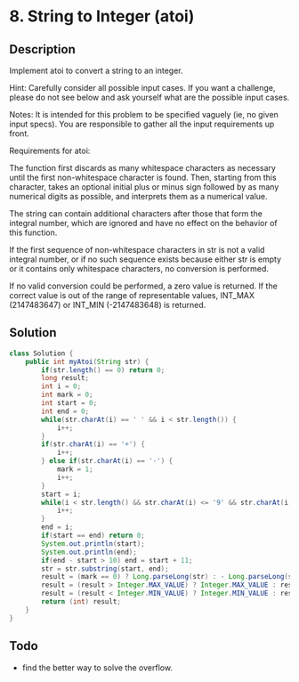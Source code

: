 # 8. String to Integer (atoi)
## Description
Implement atoi to convert a string to an integer.

Hint: Carefully consider all possible input cases. If you want a challenge, please do not see below and ask yourself what are the possible input cases.

Notes: It is intended for this problem to be specified vaguely (ie, no given input specs). You are responsible to gather all the input requirements up front.

 

Requirements for atoi:

The function first discards as many whitespace characters as necessary until the first non-whitespace character is found. Then, starting from this character, takes an optional initial plus or minus sign followed by as many numerical digits as possible, and interprets them as a numerical value.

The string can contain additional characters after those that form the integral number, which are ignored and have no effect on the behavior of this function.

If the first sequence of non-whitespace characters in str is not a valid integral number, or if no such sequence exists because either str is empty or it contains only whitespace characters, no conversion is performed.

If no valid conversion could be performed, a zero value is returned. If the correct value is out of the range of representable values, INT_MAX (2147483647) or INT_MIN (-2147483648) is returned.
## Solution
```java
class Solution {
    public int myAtoi(String str) {
        if(str.length() == 0) return 0;
        long result;
        int i = 0;
        int mark = 0;
        int start = 0;
        int end = 0;
        while(str.charAt(i) == ' ' && i < str.length()) {
            i++;
        }
        if(str.charAt(i) == '+') {
            i++;
        } else if(str.charAt(i) == '-') {
            mark = 1;
            i++;
        }
        start = i;
        while(i < str.length() && str.charAt(i) <= '9' && str.charAt(i) >= '0') {
            i++;
        }
        end = i;
        if(start == end) return 0;
        System.out.println(start);
        System.out.println(end);
        if(end - start > 10) end = start + 11;
        str = str.substring(start, end);
        result = (mark == 0) ? Long.parseLong(str) : - Long.parseLong(str);
        result = (result > Integer.MAX_VALUE) ? Integer.MAX_VALUE : result;
        result = (result < Integer.MIN_VALUE) ? Integer.MIN_VALUE : result;
        return (int) result;
    }
}
```

## Todo
* find the better way to solve the overflow.


